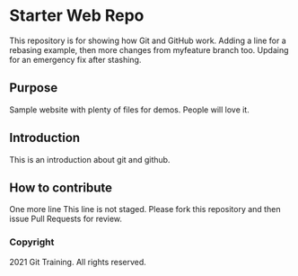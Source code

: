 # Starter Web Repo

This repository is for showing how Git and GitHub work. Adding a line for a rebasing example, then more changes from myfeature branch too.
Updaing for an emergency fix after stashing.
## Purpose

Sample website with plenty of files for demos. People will love it.

## Introduction

This is an introduction about git and github.

## How to contribute

One more line
This line is not staged.
Please fork this repository and then issue Pull Requests for review.

### Copyright

2021 Git Training. All rights reserved.